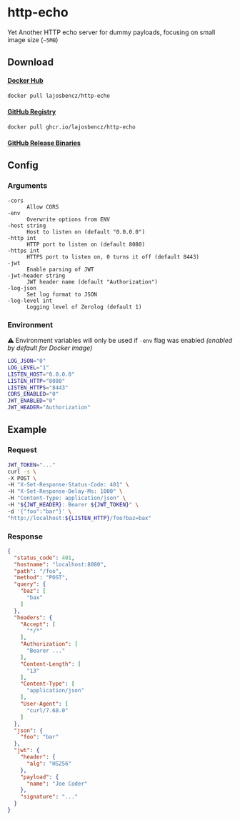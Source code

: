 # http-echo

Yet Another HTTP echo server for dummy payloads, focusing on small image size (`~5MB`)


## Download

#### [Docker Hub](https://hub.docker.com/r/lajosbencz/http-echo)

```bash
docker pull lajosbencz/http-echo
```

#### [GitHub Registry](https://github.com/lajosbencz/http-echo/pkgs/container/http-echo)

```bash
docker pull ghcr.io/lajosbencz/http-echo
```

#### [GitHub Release Binaries](https://github.com/lajosbencz/http-echo/releases)


## Config

### Arguments

```
-cors
      Allow CORS
-env
      Overwrite options from ENV
-host string
      Host to listen on (default "0.0.0.0")
-http int
      HTTP port to listen on (default 8080)
-https int
      HTTPS port to listen on, 0 turns it off (default 8443)
-jwt
      Enable parsing of JWT
-jwt-header string
      JWT header name (default "Authorization")
-log-json
      Set log format to JSON
-log-level int
      Logging level of Zerolog (default 1)
```

### Environment

⚠️ Environment variables will only be used if `-env` flag was enabled _(enabled by default for Docker image)_

```bash 
LOG_JSON="0"
LOG_LEVEL="1"
LISTEN_HOST="0.0.0.0"
LISTEN_HTTP="8080"
LISTEN_HTTPS="8443"
CORS_ENABLED="0"
JWT_ENABLED="0"
JWT_HEADER="Authorization"
```


## Example

### Request

```bash
JWT_TOKEN="..."
curl -s \
-X POST \
-H "X-Set-Response-Status-Code: 401" \
-H "X-Set-Response-Delay-Ms: 1000" \
-H "Content-Type: application/json" \
-H "${JWT_HEADER}: Bearer ${JWT_TOKEN}" \
-d '{"foo":"bar"}' \
"http://localhost:${LISTEN_HTTP}/foo?baz=bax"
```

### Response

```json
{
  "status_code": 401,
  "hostname": "localhost:8080",
  "path": "/foo",
  "method": "POST",
  "query": {
    "baz": [
      "bax"
    ]
  },
  "headers": {
    "Accept": [
      "*/*"
    ],
    "Authorization": [
      "Bearer ..."
    ],
    "Content-Length": [
      "13"
    ],
    "Content-Type": [
      "application/json"
    ],
    "User-Agent": [
      "curl/7.68.0"
    ]
  },
  "json": {
    "foo": "bar"
  },
  "jwt": {
    "header": {
      "alg": "HS256"
    },
    "payload": {
      "name": "Joe Coder"
    },
    "signature": "..."
  }
}
```
